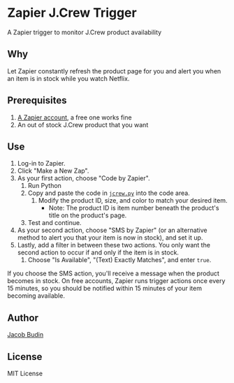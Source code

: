 # Zapier J.Crew Trigger

A Zapier trigger to monitor J.Crew product availability

## Why

Let Zapier constantly refresh the product page for you and alert you when an item is in stock while you watch Netflix.

## Prerequisites

1. [A Zapier account](https://zapier.com), a free one works fine
2. An out of stock J.Crew product that you want

## Use

1. Log-in to Zapier.
2. Click "Make a New Zap".
3. As your first action, choose "Code by Zapier".
	1. Run Python
	2. Copy and paste the code in [`jcrew.py`](https://raw.githubusercontent.com/jacobbudin/zapier-jcrew-trigger/master/jcrew.py) into the code area.
		1. Modify the product ID, size, and color to match your desired item.
			- Note: The product ID is item number beneath the product's title on the product's page.
	3. Test and continue.
4. As your second action, choose "SMS by Zapier" (or an alternative method to alert you that your item is now in stock), and set it up.
5. Lastly, add a filter in between these two actions. You only want the second action to occur if and only if the item is in stock.
	1. Choose "Is Available", "(Text) Exactly Matches", and enter `true`.

If you choose the SMS action, you'll receive a message when the product becomes in stock. On free accounts, Zapier runs trigger actions once every 15 minutes, so you should be notified within 15 minutes of your item becoming available.

## Author
[Jacob Budin](http://www.jacobbudin.com)

## License
MIT License

